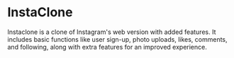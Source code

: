 # InstaClone
Instaclone is a clone of Instagram's web version with added features. It includes basic functions like user sign-up, photo uploads, likes, comments, and following, along with extra features for an improved experience.
